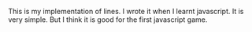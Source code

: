 This is my implementation of lines. I wrote it when I learnt javascript. It is very simple. But I think it is good for the first javascript game.
